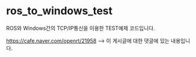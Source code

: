# ros_to_windows_test
ROS와 Windows간의 TCP/IP통신을 이용한 TEST예제 코드입니다.

https://cafe.naver.com/openrt/21958 --> 이 게시글에 대한 댓글에 있는 내용입니다.
